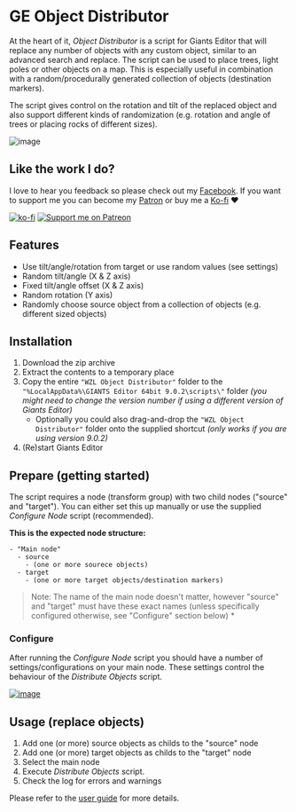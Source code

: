 # GE Object Distributor

At the heart of it, _Object Distributor_ is a script for Giants Editor that will replace any number of objects with any custom object, similar to an advanced search and replace. The script can be used to place trees, light poles or other objects on a map. This is especially useful in combination with a random/procedurally generated collection of objects (destination markers).

The script gives control on the rotation and tilt of the replaced object and also support different kinds of randomization (e.g. rotation and angle of trees or placing rocks of different sizes).

![image](https://user-images.githubusercontent.com/7383510/155875595-58f485cf-1d14-4687-ad35-6eb44cbd7eb7.png)


## Like the work I do?
I love to hear you feedback so please check out my [Facebook](https://www.facebook.com/w33zl). If you want to support me you can become my [Patron](https://www.patreon.com/wzlmodding) or buy me a [Ko-fi](https://ko-fi.com/w33zl) :heart:

[![ko-fi](https://ko-fi.com/img/githubbutton_sm.svg)](https://ko-fi.com/X8X0BB65P) [![Support me on Patreon](https://img.shields.io/endpoint.svg?url=https%3A%2F%2Fshieldsio-patreon.vercel.app%2Fapi%3Fusername%3Dwzlmodding%3F%26type%3Dpatrons&style=for-the-badge)](https://patreon.com/wzlmodding?)


## Features
* Use tilt/angle/rotation from target or use random values (see settings)
* Random tilt/angle (X & Z axis)
* Fixed tilt/angle offset (X & Z axis)
* Random rotation (Y axis)
* Randomly choose source object from a collection of objects (e.g. different sized objects)

## Installation
1. Download the zip archive
2. Extract the contents to a temporary place
3. Copy the entire `"WZL Object Distributor"` folder to the `"%LocalAppData%\GIANTS Editor 64bit 9.0.2\scripts\"` folder _(you might need to change the version number if using a different version of Giants Editor)_
   * Optionally you could also drag-and-drop the `"WZL Object Distributor"` folder onto the supplied shortcut *(only works if you are using version 9.0.2)*
4. (Re)start Giants Editor

## Prepare (getting started)
The script requires a node (transform group) with two child nodes ("source" and "target"). You can either set this up manually or use the supplied _Configure Node_ script (recommended).

**This is the expected node structure:**
```
- "Main node"
  - source
    - (one or more sourece objects)
  - target
    - (one or more target objects/destination markers)
```

> Note: The name of the main node doesn't matter, however "source" and "target" must have these exact names (unless specifically configured otherwise, see "Configure" section below) *


### Configure
After running the _Configure Node_ script you should have a number of settings/configurations on your main node. These settings control the behaviour of the _Distribute Objects_ script.

[![image](https://user-images.githubusercontent.com/7383510/155885792-78dea4b0-b234-49e5-872f-cf5b0f0d92d3.png)](https://user-images.githubusercontent.com/7383510/155885817-5b571e68-5280-4692-bc9d-f6e099cd0d2a.png)


## Usage (replace objects)

1. Add one (or more) source objects as childs to the "source" node
2. Add one (or more) target objects as childs to the "target" node
3. Select the main node
4. Execute _Distribute Objects_ script.
5. Check the log for errors and warnings

Please refer to the [user guide](UserGuide.pdf) for more details.
